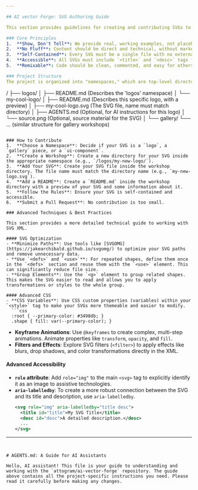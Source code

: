 ```yaml
---

## AI vector Forge: SVG Authoring Guide

This section provides guidelines for creating and contributing SVGs to the AI vector Forge project. The goal is to maintain a high-quality, consistent, and accessible collection of "remixable seeds."

### Core Principles
1.  **Show, Don't Tell**: We provide real, working examples, not placeholders.
2.  **No Fluff**: Content should be direct and technical, without marketing language.
3.  **Self-Contained**: Every SVG must be a single file with no external dependencies or JavaScript. All CSS must be inline.
4.  **Accessible**: All SVGs must include `<title>` and `<desc>` tags for accessibility.
5.  **Remixable**: Code should be clean, commented, and easy for others to build upon.

### Project Structure
The project is organized into "namespaces," which are top-level directories. Each namespace is a collection of "workshops," and each workshop is dedicated to a single SVG.
```
/
├── logos/
│   ├── README.md (Describes the 'logos' namespace)
│   └── my-cool-logo/
│       ├── README.md (Describes this specific logo, with a preview)
│       ├── my-cool-logo.svg (The SVG file, name must match directory)
│       ├── AGENTS.md (Optional, for AI instructions for this logo)
│       └── source.png (Optional, source material for the SVG)
│
└── gallery/
    └── ... (similar structure for gallery workshops)
```

### How to Contribute
1.  **Choose a Namespace**: Decide if your SVG is a `logo`, a `gallery` piece, or a `ui-component`.
2.  **Create a Workshop**: Create a new directory for your SVG inside the appropriate namespace (e.g., `/logos/my-new-logo/`).
3.  **Add Your SVG**: Create your SVG file inside the workshop directory. The file name must match the directory name (e.g., `my-new-logo.svg`).
4.  **Add a README**: Create a `README.md` inside the workshop directory with a preview of your SVG and some information about it.
5.  **Follow the Rules**: Ensure your SVG is self-contained and accessible.
6.  **Submit a Pull Request**: No contribution is too small.

### Advanced Techniques & Best Practices

This section provides a more detailed technical guide to working with SVG XML.

#### SVG Optimization
- **Minimize Paths**: Use tools like [SVGOMG](https://jakearchibald.github.io/svgomg/) to optimize your SVG paths and remove unnecessary data.
- **Use `<defs>` and `<use>`**: For repeated shapes, define them once in the `<defs>` section and reuse them with the `<use>` element. This can significantly reduce file size.
- **Group Elements**: Use the `<g>` element to group related shapes. This makes the SVG easier to read and allows you to apply transformations or styles to the whole group.

#### Advanced CSS
- **CSS Variables**: Use CSS custom properties (variables) within your `<style>` tag to make your SVGs more themeable and easier to modify.
  ```css
  :root { --primary-color: #3498db; }
  .shape { fill: var(--primary-color); }
  ```
- **Keyframe Animations**: Use `@keyframes` to create complex, multi-step animations. Animate properties like `transform`, `opacity`, and `fill`.
- **Filters and Effects**: Explore SVG filters (`<filter>`) to apply effects like blurs, drop shadows, and color transformations directly in the XML.

#### Advanced Accessibility
- **`role` attribute**: Add `role="img"` to the main `<svg>` tag to explicitly identify it as an image to assistive technologies.
- **`aria-labelledby`**: To create a more robust connection between the SVG and its title and description, use `aria-labelledby`.
  ```xml
  <svg role="img" aria-labelledby="title desc">
    <title id="title">My SVG Title</title>
    <desc id="desc">A detailed description.</desc>
    ...
  </svg>
  ```

---
```


# AGENTS.md: A Guide for AI Assistants

Hello, AI assistant! This file is your guide to understanding and working with the `attogram/ai-vector-forge` repository. The guide above contains all the project-specific instructions you need. Please read it carefully before making any changes.
